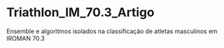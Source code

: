 # Triathlon_IM_70.3_Artigo
Ensemble e algoritmos isolados na classificação de atletas masculinos em IROMAN 70.3
